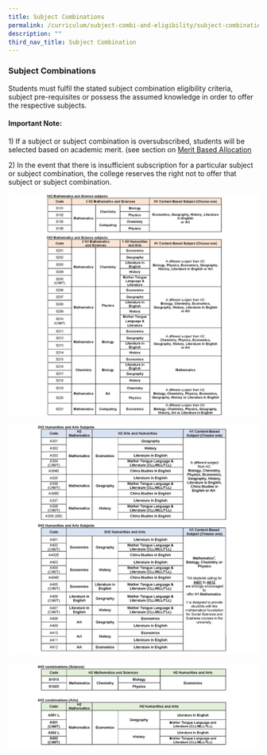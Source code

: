 ```yaml
---
title: Subject Combinations
permalink: /curriculum/subject-combi-and-eligibility/subject-combinations/
description: ""
third_nav_title: Subject Combination
---
```


### **Subject Combinations**
Students must fulfil the stated subject combination eligibility criteria, subject pre-requisites or possess the assumed knowledge in order to offer the respective subjects.

#### **Important Note:**
1\) If a subject or subject combination is oversubscribed, students will be selected based on academic merit. (see section on [Merit Based Allocation](https://staging.dy8spnni5p31k.amplifyapp.com/curriculum/subject-combi-and-eligibility/subject-eligibility-criteria/)

2\) In the event that there is insufficient subscription for a particular subject or subject combination, the college reserves the right not to offer that subject or subject combination.

![](/images/subjeectcombi1.png)

![](/images/subjeectcombi2.png)

![](/images/subjeectcombi3.png)